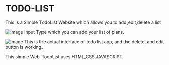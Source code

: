 # TODO-LIST

This is a Simple TodoList Website which allows you to add,edit,delete a list

![image](https://github.com/Kath2208/TODO-LIST-/assets/117696161/23dac1de-be35-414f-b28f-b175d8b5dd7f)
Input Type which you can add your list of plans.

![image](https://github.com/Kath2208/TODO-LIST-/assets/117696161/16387398-c8e3-4f82-8ce6-2a26e4b1847c)
This is the actual interface of todo list app, and the delete, and edit button is working.

This simple Web-TodoList uses HTML,CSS,JAVASCRIPT.

